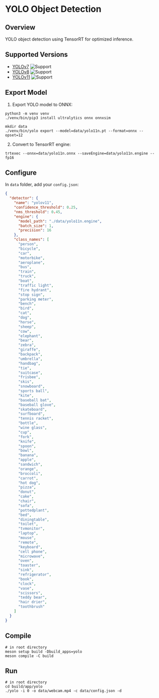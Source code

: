 # YOLO Object Detection

## Overview
YOLO object detection using TensorRT for optimized inference.

## Supported Versions
- [YOLOv7](https://github.com/WongKinYiu/yolov7) ![Support](https://img.shields.io/badge/support-yes-brightgreen.svg)
- [YOLOv8](https://github.com/ultralytics/ultralytics/blob/main/docs/en/models/yolov8.md) ![Support](https://img.shields.io/badge/support-yes-brightgreen.svg)
- [YOLOv11](https://github.com/ultralytics/ultralytics/tree/main) ![Support](https://img.shields.io/badge/support-yes-brightgreen.svg)

## Export Model
1. Export YOLO model to ONNX:
```shell
python3 -m venv venv
./venv/bin/pip3 install ultralytics onnx onnxsim
```

```shell
mkdir data
./venv/bin/yolo export --model=data/yolo11n.pt --format=onnx --opset=12
```

2. Convert to TensorRT engine:
```shell
trtexec --onnx=data/yolo11n.onnx --saveEngine=data/yolo11n.engine --fp16
```

## Configure
In `data` folder, add your `config.json`:
```json
{
  "detector": {
    "name": "yolov11",
    "confidence_threshold": 0.25,
    "nms_threshold": 0.45,
    "engine": {
      "model_path": "./data/yolo11n.engine",
      "batch_size": 1,
      "precision": 16
    },
    "class_names": [
      "person",
      "bicycle",
      "car",
      "motorbike",
      "aeroplane",
      "bus",
      "train",
      "truck",
      "boat",
      "traffic light",
      "fire hydrant",
      "stop sign",
      "parking meter",
      "bench",
      "bird",
      "cat",
      "dog",
      "horse",
      "sheep",
      "cow",
      "elephant",
      "bear",
      "zebra",
      "giraffe",
      "backpack",
      "umbrella",
      "handbag",
      "tie",
      "suitcase",
      "frisbee",
      "skis",
      "snowboard",
      "sports ball",
      "kite",
      "baseball bat",
      "baseball glove",
      "skateboard",
      "surfboard",
      "tennis racket",
      "bottle",
      "wine glass",
      "cup",
      "fork",
      "knife",
      "spoon",
      "bowl",
      "banana",
      "apple",
      "sandwich",
      "orange",
      "broccoli",
      "carrot",
      "hot dog",
      "pizza",
      "donut",
      "cake",
      "chair",
      "sofa",
      "pottedplant",
      "bed",
      "diningtable",
      "toilet",
      "tvmonitor",
      "laptop",
      "mouse",
      "remote",
      "keyboard",
      "cell phone",
      "microwave",
      "oven",
      "toaster",
      "sink",
      "refrigerator",
      "book",
      "clock",
      "vase",
      "scissors",
      "teddy bear",
      "hair drier",
      "toothbrush"
    ]
  }
}
```

## Compile
```shell
# in root directory
meson setup build -Dbuild_apps=yolo
meson compile -C build
```

## Run
```shell
# in root directory
cd build/app/yolo
./yolo -i 0 -o data/webcam.mp4 -c data/config.json -d
```